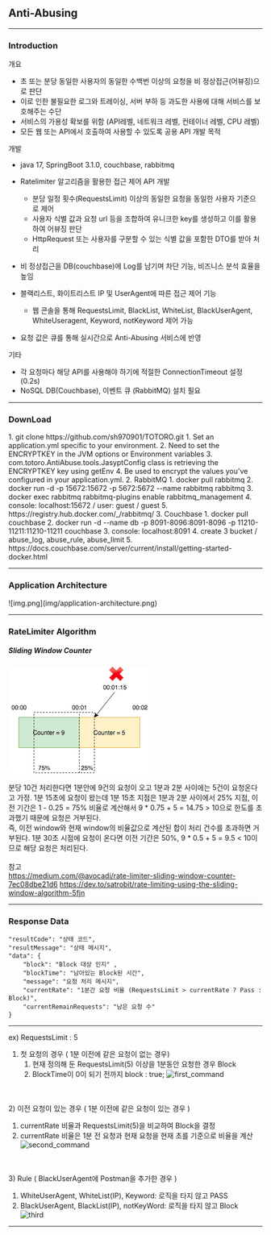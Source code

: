 <h2>Anti-Abusing</h2>

---
<h3>Introduction</h3>
<p>개요</p>

- 초 또는 분당 동일한 사용자의 동일한 수백번 이상의 요청을 비 정상접근(어뷰징)으로 판단
- 이로 인한 불필요한 로그와 트레이싱, 서버 부하 등 과도한 사용에 대해 서비스를 보호해주는 수단 
- 서비스의 가용성 확보를 위함 (API레벨, 네트워크 레벨, 컨테이너 레벨, CPU 레벨)
- 모든 웹 또는 API에서 호출하여 사용할 수 있도록 공용 API 개발 목적

<p>개발</p>
 
  - java 17, SpringBoot 3.1.0, couchbase, rabbitmq 

- Ratelimiter 알고리즘을 활용한 접근 제어 API 개발
    - 분당 일정 횟수(RequestsLimit) 이상의 동일한 요청을 동일한 사용자 기준으로 제어
    - 사용자 식별 값과 요청 url 등을 조합하여 유니크한 key를 생성하고 이를 활용하여 어뷰징 판단
    - HttpRequest 또는 사용자를 구분할 수 있는 식별 값을 포함한 DTO를 받아 처리
- 비 정상접근을 DB(couchbase)에 Log를 남기며 차단 기능, 비즈니스 분석 효율을 높임
- 블랙리스트, 화이트리스트 IP 및 UserAgent에 따른 접근 제어 기능
  - 웹 콘솔을 통해 RequestsLimit, BlackList, WhiteList, BlackUserAgent, WhiteUseragent, Keyword, notKeyword 제어 가능
- 요청 값은 큐를 통해 실시간으로 Anti-Abusing 서비스에 반영

<p>기타</p>

- 각 요청마다 해당 API를 사용해야 하기에 적절한 ConnectionTimeout 설정 (0.2s)
- NoSQL DB(Couchbase), 이벤트 큐 (RabbitMQ) 설치 필요

---
<h3>DownLoad</h3>
1. git clone https://github.com/sh970901/TOTORO.git
   1. Set an application.yml specific to your environment. 
   2. Need to set the ENCRYPTKEY in the JVM options or Environment variables
   3. com.totoro.AntiAbuse.tools.JasyptConfig class is retrieving the ENCRYPTKEY key using getEnv
   4. Be used to encrypt the values you've configured in your application.yml.
2. RabbitMQ
   1. docker pull rabbitmq
   2. docker run -d -p 15672:15672 -p 5672:5672 --name rabbitmq rabbitmq
   3. docker exec rabbitmq rabbitmq-plugins enable rabbitmq_management
   4. console: localhost:15672 / user: guest / guest
   5. https://registry.hub.docker.com/_/rabbitmq/
3. Couchbase
   1. docker pull couchbase
   2. docker run -d --name db -p 8091-8096:8091-8096 -p 11210-11211:11210-11211 couchbase
   3. console: localhost:8091
   4. create 3 bucket / abuse_log, abuse_rule, abuse_limit
   5. https://docs.couchbase.com/server/current/install/getting-started-docker.html




---
<h3>Application Architecture</h3>
![img.png](img/application-architecture.png)

---
<h3>RateLimiter Algorithm</h3>
<h5>Sliding Window Counter</h5>

![img.png](img/Sliding-Window-Counter.png)

분당 10건 처리한다면 1분안에 9건의 요청이 오고 1분과 2분 사이에는 5건이 요청온다고 가정.
1분 15초에 요청이 왔는데 1분 15초 지점은 1분과 2분 사이에서 25% 지점, 이전 기간은 1 - 0.25 = 75% 비율로 계산해서 9 * 0.75 + 5 = 14.75 > 10으로 한도를 초과했기 때문에 요청은 거부된다.
<br/>즉, 이전 window와 현재 window의 비율값으로 계산된 합이 처리 건수를 초과하면 거부된다.
1분 30초 시점에 요청이 온다면 이전 기간은 50%, 9 * 0.5 + 5 = 9.5 < 10이므로 해당 요청은 처리된다.
<br/><br/>참고<br/>
https://medium.com/@avocadi/rate-limiter-sliding-window-counter-7ec08dbe21d6
https://dev.to/satrobit/rate-limiting-using-the-sliding-window-algorithm-5fjn

---

<h3> Response Data </h3>

    "resultCode": "상태 코드",
    "resultMessage": "상태 메시지",
    "data": { 
        "block": "Block 대상 인지" ,
        "blockTime": "남아있는 Block된 시간",
        "message": "요청 처리 메시지",
        "currentRate": "1분간 요청 비율 (RequestsLimit > currentRate ? Pass : Block)",
        "currentRemainRequests": "남은 요청 수"
    }

---
ex) RequestsLimit : 5 <br/>

1) 첫 요청의 경우 ( 1분 이전에 같은 요청이 없는 경우)
   1) 현재 정의해 둔 RequestsLimit(5) 이상을 1분동안 요청한 경우 Block 
   2) BlockTime이 0이 되기 전까지 block : true;
    ![first_command](https://github.com/sh970901/TOTORO/assets/79374899/6b6ce944-4a6b-4108-afbf-53f60a8a6bb2)

<br/><br/>
2) 이전 요청이 있는 경우 ( 1분 이전에 같은 요청이 있는 경우 )
   1) currentRate 비율과 RequestsLimit(5)을 비교하여 Block을 결정
   2) currentRate 비율은 1분 전 요청과 현재 요청을 현재 초를 기준으로 비율을 계산 
    ![second_command](https://github.com/sh970901/TOTORO/assets/79374899/6bf60699-1c4e-4ce1-af41-6318e30fba43)

<br/><br/>
3) Rule ( BlackUserAgent에 Postman을 추가한 경우 )
   1) WhiteUserAgent, WhiteList(IP), Keyword: 로직을 타지 않고 PASS
   2) BlackUserAgent, BlackList(IP), notKeyWord: 로직을 타지 않고 Block
    ![third](https://github.com/sh970901/TOTORO/assets/79374899/13bc3d29-ed8c-4913-a91e-7d30721ca289)

---
